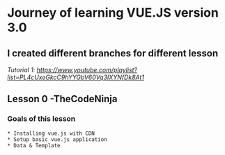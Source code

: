 # Journey of learning VUE.JS version 3.0

## I created different branches for different lesson

_Tutorial 1: https://www.youtube.com/playlist?list=PL4cUxeGkcC9hYYGbV60Vq3IXYNfDk8At1_

## Lesson 0 -TheCodeNinja

### Goals of this lesson

    * Installing vue.js with CDN
    * Setup basic vue.js application
    * Data & Template
